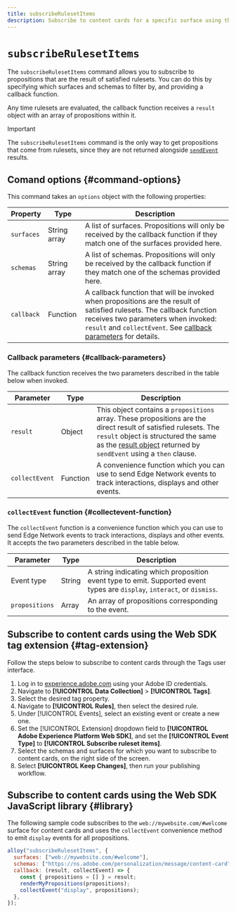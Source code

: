 ```yaml
---
title: subscribeRulesetItems
description: Subscribe to content cards for a specific surface using the subscribeRulesetItems command.
---
```


# `subscribeRulesetItems`

The `subscribeRulesetItems` command allows you to subscribe to propositions that are the result of satisfied rulesets. You can do this by specifying which surfaces and schemas to filter by, and providing a callback function.

Any time rulesets are evaluated, the callback function receives a `result` object with an array of propositions within it.

>[!IMPORTANT]
>
>The `subscribeRulesetItems` command is the only way to get propositions that come from rulesets, since they are not returned alongside [`sendEvent`](sendevent/overview.md) results.

## Comand options {#command-options}

This command takes an `options` object with the following properties:

| Property | Type| Description |
| --- | --- | --- |
| `surfaces` | String array | A list of surfaces. Propositions will only be received by the callback function if they match one of the surfaces provided here. |
| `schemas`  | String array | A list of schemas. Propositions will only be received by the callback function if they match one of the schemas provided here. |
| `callback` | Function | A callback function that will be invoked when propositions are the result of satisfied rulesets. The callback function receives two parameters when invoked: `result` and `collectEvent`. See [callback parameters](#callback-parameters) for details. |

### Callback parameters {#callback-parameters}

The callback function receives the two parameters described in the table below when invoked.

| Parameter | Type | Description |
| --- | --- | --- |
| `result` | Object | This object contains a `propositions` array.  These propositions are the direct result of satisfied rulesets. The `result` object is structured the same as the [result object](command-responses.md) returned by `sendEvent` using a `then` clause. |
| `collectEvent` | Function | A convenience function which you can use to send Edge Network events to track interactions, displays and other events. |

### `collectEvent` function {#collectevent-function}

The `collectEvent` function is a convenience function which you can use to send Edge Network events to track interactions, displays and other events. It accepts the two parameters described in the table below.

| Parameter | Type | Description |
| --- | --- | --- |
| Event type   | String | A string indicating which proposition event type to emit. Supported event types are `display`, `interact`, or `dismiss`. |
| `propositions` | Array | An array of propositions corresponding to the event. |

## Subscribe to content cards using the Web SDK tag extension {#tag-extension}

Follow the steps below to subscribe to content cards through the Tags user interface.

1. Log in to [experience.adobe.com](https://experience.adobe.com) using your Adobe ID credentials.
1. Navigate to **[!UICONTROL Data Collection]** > **[!UICONTROL Tags]**.
1. Select the desired tag property.
1. Navigate to **[!UICONTROL Rules]**, then select the desired rule.
1. Under [!UICONTROL Events], select an existing event or create a new one.
1. Set the [!UICONTROL Extension] dropdown field to **[!UICONTROL Adobe Experience Platform Web SDK]**, and set the **[!UICONTROL Event Type]** to **[!UICONTROL Subscribe ruleset items]**.
1. Select the schemas and surfaces for which you want to subscribe to content cards, on the right side of the screen.
1. Select **[!UICONTROL Keep Changes]**, then run your publishing workflow.

## Subscribe to content cards using the Web SDK JavaScript library {#library}

The following sample code subscribes to the `web://mywebsite.com/#welcome` surface for content cards and uses the `collectEvent` convenience method to emit `display` events for all propositions.

```js
alloy("subscribeRulesetItems", {
  surfaces: ["web://mywebsite.com/#welcome"],
  schemas: ["https://ns.adobe.com/personalization/message/content-card"],
  callback: (result, collectEvent) => {
    const { propositions = [] } = result;
    renderMyPropositions(propositions);
    collectEvent("display", propositions);    
  },
});
```
